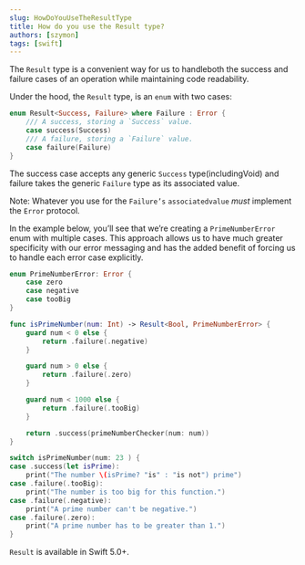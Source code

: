 ```yaml
---
slug: HowDoYouUseTheResultType
title: How do you use the Result type?
authors: [szymon]
tags: [swift]
---
```


The `Result` type is a convenient way for us to handleboth the success and failure cases of an operation while maintaining code readability.

Under the hood, the `Result` type, is an `enum` with two cases:

```swift
enum Result<Success, Failure> where Failure : Error {
    /// A success, storing a `Success` value.
    case success(Success)
    /// A failure, storing a `Failure` value.
    case failure(Failure)
}
```

The success case accepts any generic `Success` type(includingVoid) and failure takes the generic `Failure` type as its associated value.

Note: Whatever you use for the `Failure’s` `associatedvalue` _must_ implement the `Error` protocol.

In the example below, you’ll see that we’re creating a `PrimeNumberError` enum with multiple cases. This approach allows us to have much greater specificity with our error messaging and has the added benefit of forcing us to handle each error case explicitly.

```swift
enum PrimeNumberError: Error {
    case zero
    case negative
    case tooBig
}

func isPrimeNumber(num: Int) -> Result<Bool, PrimeNumberError> {
    guard num < 0 else {
        return .failure(.negative)
    }

    guard num > 0 else {
        return .failure(.zero)
    }

    guard num < 1000 else {
        return .failure(.tooBig)
    }

    return .success(primeNumberChecker(num: num))
}

switch isPrimeNumber(num: 23 ) {
case .success(let isPrime):
    print("The number \(isPrime? "is" : "is not") prime")
case .failure(.tooBig):
    print("The number is too big for this function.")
case .failure(.negative):
    print("A prime number can't be negative.")
case .failure(.zero):
    print("A prime number has to be greater than 1.")
}
```

`Result` is available in Swift 5.0+.
